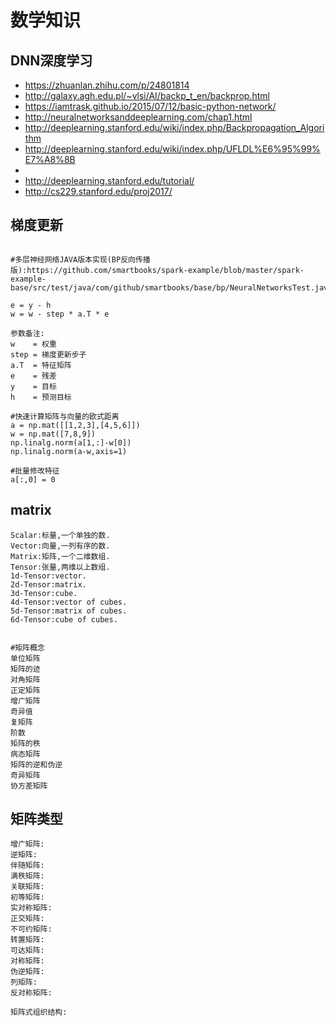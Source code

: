 
# 数学知识

## DNN深度学习

- https://zhuanlan.zhihu.com/p/24801814
- http://galaxy.agh.edu.pl/~vlsi/AI/backp_t_en/backprop.html
- https://iamtrask.github.io/2015/07/12/basic-python-network/
- http://neuralnetworksanddeeplearning.com/chap1.html
- http://deeplearning.stanford.edu/wiki/index.php/Backpropagation_Algorithm
- http://deeplearning.stanford.edu/wiki/index.php/UFLDL%E6%95%99%E7%A8%8B
- [NG的课程]:http://cs229.stanford.edu/
- http://deeplearning.stanford.edu/tutorial/
- http://cs229.stanford.edu/proj2017/

## 梯度更新

```text

#多层神经网络JAVA版本实现(BP反向传播版):https://github.com/smartbooks/spark-example/blob/master/spark-example-base/src/test/java/com/github/smartbooks/base/bp/NeuralNetworksTest.java

e = y - h
w = w - step * a.T * e

参数备注:
w    = 权重
step = 梯度更新步子
a.T  = 特征矩阵
e    = 残差
y    = 目标
h    = 预测目标

#快速计算矩阵与向量的欧式距离
a = np.mat([[1,2,3],[4,5,6]])
w = np.mat([7,8,9])
np.linalg.norm(a[1,:]-w[0])
np.linalg.norm(a-w,axis=1)

#批量修改特征
a[:,0] = 0
```

## matrix

```text
Scalar:标量,一个单独的数.
Vector:向量,一列有序的数.
Matrix:矩阵,一个二维数组.
Tensor:张量,两维以上数组.
1d-Tensor:vector.
2d-Tensor:matrix.
3d-Tensor:cube.
4d-Tensor:vector of cubes.
5d-Tensor:matrix of cubes.
6d-Tensor:cube of cubes.


#矩阵概念
单位矩阵
矩阵的迹
对角矩阵
正定矩阵
增广矩阵
奇异值
复矩阵
阶数
矩阵的秩
病态矩阵
矩阵的逆和伪逆
奇异矩阵
协方差矩阵

```

## 矩阵类型

```text
增广矩阵:
逆矩阵:
伴随矩阵:
满秩矩阵:
关联矩阵:
初等矩阵:
实对称矩阵:
正交矩阵:
不可约矩阵:
转置矩阵:
可达矩阵:
对称矩阵:
伪逆矩阵:
列矩阵:
反对称矩阵:

矩阵式组织结构:

```
